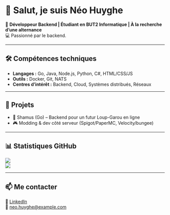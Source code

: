 # 👋 Salut, je suis Néo Huyghe  

🎯 **Développeur Backend | Étudiant en BUT2 Informatique | À la recherche d’une alternance**  
💻 Passionné par le backend.

---

## 🛠️ Compétences techniques  
- **Langages :** Go, Java, Node.js, Python, C#, HTML/CSS/JS  
- **Outils :** Docker, Git, NATS  
- **Centres d’intérêt :** Backend, Cloud, Systèmes distribués, Réseaux  

---

## 🚀 Projets  
- 🐺 Shamus (Go) – Backend pour un futur Loup-Garou en ligne
- 🎮 Modding & dev côté serveur (Spigot/PaperMC, Velocity/bungee)  

---

## 📊 Statistiques GitHub  
![](https://github-readme-stats.vercel.app/api?username=NhProGamer&show_icons=true&bg_color=1e1e2e&text_color=cdd6f4&icon_color=cba6f7&title_color=94e2d5)  
![](https://github-readme-stats.vercel.app/api/top-langs/?username=NhProGamer&layout=compact&bg_color=1e1e2e&text_color=cdd6f4&icon_color=cba6f7&title_color=94e2d5)  

---

## 📫 Me contacter  
🔗 [LinkedIn](https://www.linkedin.com/in/neo-huyghe)  
📧 neo.huyghe@example.com  
